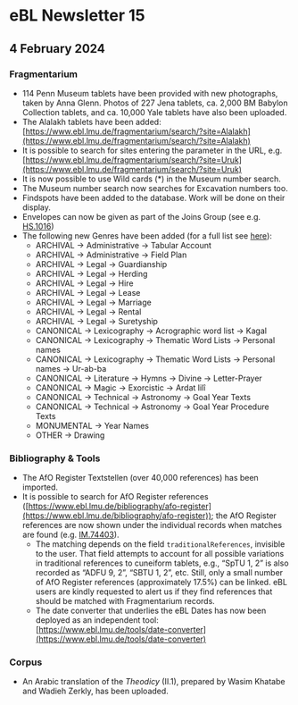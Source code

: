 # eBL Newsletter 15

## 4 February 2024

### Fragmentarium

- 114 Penn Museum tablets have been provided with new photographs, taken by Anna Glenn. Photos of 227 Jena tablets, ca. 2,000 BM Babylon Collection tablets, and ca. 10,000 Yale tablets have also been uploaded.
- The Alalakh tablets have been added: [https://www.ebl.lmu.de/fragmentarium/search/?site=Alalakh](https://www.ebl.lmu.de/fragmentarium/search/?site=Alalakh)
- It is possible to search for sites entering the parameter in the URL, e.g. [https://www.ebl.lmu.de/fragmentarium/search/?site=Uruk](https://www.ebl.lmu.de/fragmentarium/search/?site=Uruk)
- It is now possible to use Wild cards (\*) in the Museum number search.
- The Museum number search now searches for Excavation numbers too.
- Findspots have been added to the database. Work will be done on their display.
- Envelopes can now be given as part of the Joins Group (see e.g. [HS.1016](https://www.ebl.lmu.de/fragmentarium/HS.1016))
- The following new Genres have been added (for a full list see [here](https://github.com/ElectronicBabylonianLiterature/ebl-api/blob/master/ebl/fragmentarium/domain/genres.py)):
  - ARCHIVAL → Administrative → Tabular Account
  - ARCHIVAL → Administrative → Field Plan
  - ARCHIVAL → Legal → Guardianship
  - ARCHIVAL → Legal → Herding
  - ARCHIVAL → Legal → Hire
  - ARCHIVAL → Legal → Lease
  - ARCHIVAL → Legal → Marriage
  - ARCHIVAL → Legal → Rental
  - ARCHIVAL → Legal → Suretyship
  - CANONICAL → Lexicography → Acrographic word list → Kagal
  - CANONICAL → Lexicography → Thematic Word Lists → Personal names
  - CANONICAL → Lexicography → Thematic Word Lists → Personal names → Ur-ab-ba
  - CANONICAL → Literature → Hymns → Divine → Letter-Prayer
  - CANONICAL → Magic → Exorcistic → Ardat lilî
  - CANONICAL → Technical → Astronomy → Goal Year Texts
  - CANONICAL → Technical → Astronomy → Goal Year Procedure Texts
  - MONUMENTAL → Year Names
  - OTHER → Drawing

### Bibliography & Tools

- The AfO Register Textstellen (over 40,000 references) has been imported.
- It is possible to search for AfO Register references ([https://www.ebl.lmu.de/bibliography/afo-register](https://www.ebl.lmu.de/bibliography/afo-register)); the AfO Register references are now shown under the individual records when matches are found (e.g. [IM.74403](https://www.ebl.lmu.de/fragmentarium/IM.74403)).
  - The matching depends on the field `traditionalReferences`, invisible to the user. That field attempts to account for all possible variations in traditional references to cuneiform tablets, e.g., “SpTU 1, 2” is also recorded as “ADFU 9, 2”, “SBTU 1, 2”, etc. Still, only a small number of AfO Register references (approximately 17.5%) can be linked. eBL users are kindly requested to alert us if they find references that should be matched with Fragmentarium records.
  - The date converter that underlies the eBL Dates has now been deployed as an independent tool: [https://www.ebl.lmu.de/tools/date-converter](https://www.ebl.lmu.de/tools/date-converter)

### Corpus

- An Arabic translation of the _Theodicy_ (II.1), prepared by Wasim Khatabe and Wadieh Zerkly, has been uploaded.
